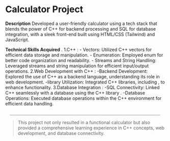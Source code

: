# Calculator Project
**Description**
Developed a user-friendly calculator using a tech stack that blends the power of C++ for backend processing and SQL for database integration, with a sleek front-end built using HTML/CSS (Tailwind) and JavaScript.

**Technical Skills Acquired** .
1.C++ :
      - Vectors: Utilized C++ vectors for efficient data storage and manipulation.
      - Enumeration: Employed enum for better code organization and readability.
      - Streams and String Handling: Leveraged streams and string manipulation for efficient input/output operations.
2.Web Development with C++ :
      -Backend Development: Explored the use of C++ as a backend language, understanding its role in web development.
      -library Utilization: Integrated C++ libraries, including <library>, to enhance functionality.
3.Database Integration :
      -SQL Connectivity: Linked C++ seamlessly with a database using the C++ library <SQL>.
      -Database Operations: Executed database operations within the C++ environment for efficient data handling.
      
      __________________________________________________________________
> This project not only resulted in a functional calculator but also provided a comprehensive learning experience in C++ concepts, web development, and database connectivity.
